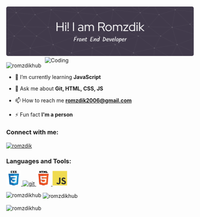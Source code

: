 ![Header](./github-header-image.png)
<img align="right" alt="Coding" width="400" src="https://media0.giphy.com/media/v1.Y2lkPTc5MGI3NjExOWwyNWVyYnlzMms2MXRneXp4bm9keGx1M28yenM3dG80ZWNhZTgxcCZlcD12MV9pbnRlcm5hbF9naWZfYnlfaWQmY3Q9Zw/QDjpIL6oNCVZ4qzGs7/giphy.webp">

<p align="left"> <img src="https://komarev.com/ghpvc/?username=romzdikhub&label=Profile%20views&color=0e75b6&style=flat" alt="romzdikhub" /> </p>

- 🌱 I’m currently learning **JavaScript**

- 💬 Ask me about **Git, HTML, CSS, JS**

- 📫 How to reach me **romzdik2006@gmail.com**

- ⚡ Fun fact **I'm a person**

<h3 align="left">Connect with me:</h3>
<p align="left">
<a href="https://instagram.com/romzdik" target="blank"><img align="center" src="https://raw.githubusercontent.com/rahuldkjain/github-profile-readme-generator/master/src/images/icons/Social/instagram.svg" alt="romzdik" height="30" width="40" /></a>
</p>

<h3 align="left">Languages and Tools:</h3>
<p align="left"> <a href="https://www.w3schools.com/css/" target="_blank" rel="noreferrer"> <img src="https://raw.githubusercontent.com/devicons/devicon/master/icons/css3/css3-original-wordmark.svg" alt="css3" width="40" height="40"/> </a> <a href="https://git-scm.com/" target="_blank" rel="noreferrer"> <img src="https://www.vectorlogo.zone/logos/git-scm/git-scm-icon.svg" alt="git" width="40" height="40"/> </a> <a href="https://www.w3.org/html/" target="_blank" rel="noreferrer"> <img src="https://raw.githubusercontent.com/devicons/devicon/master/icons/html5/html5-original-wordmark.svg" alt="html5" width="40" height="40"/> </a> <a href="https://developer.mozilla.org/en-US/docs/Web/JavaScript" target="_blank" rel="noreferrer"> <img src="https://raw.githubusercontent.com/devicons/devicon/master/icons/javascript/javascript-original.svg" alt="javascript" width="40" height="40"/> </a> </p>

<p><img align="left" src="https://github-readme-stats.vercel.app/api/top-langs?username=romzdikhub&show_icons=true&locale=en&layout=compact" alt="romzdikhub" /></p>

<p>&nbsp;<img align="center" src="https://github-readme-stats.vercel.app/api?username=romzdikhub&show_icons=true&locale=en" alt="romzdikhub" /></p>

<p><img align="center" src="https://github-readme-streak-stats.herokuapp.com/?user=romzdikhub&" alt="romzdikhub" /></p>

